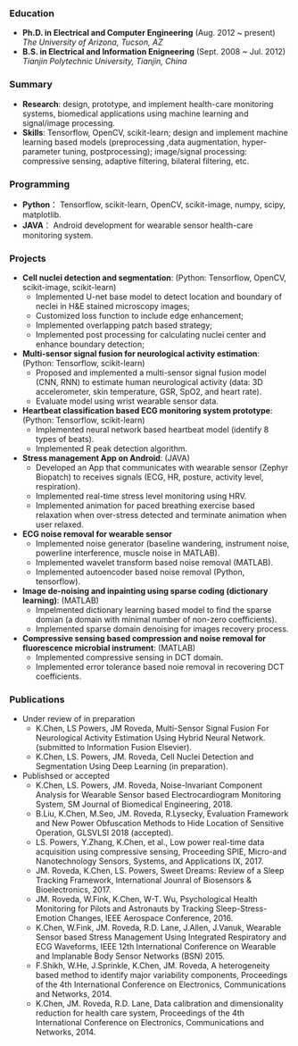 ### Education
- **Ph.D. in Electrical and Computer Engineering** (Aug. 2012 ~ present) </br>
*The University of Arizona, Tucson, AZ*
- **B.S. in Electrical and Information Enigneering** (Sept. 2008 ~ Jul. 2012)</br>
*Tianjin Polytechnic University, Tianjin, China*

### Summary
- **Research**: design, prototype, and implement health-care monitoring systems, biomedical applications using machine learning and signal/image processing.
- **Skills**: Tensorflow, OpenCV, scikit-learn; design and implement machine learning based models (preprocessing ,data augmentation, hyper-parameter tuning, postprocessing); image/signal processing: compressive sensing, adaptive filtering, bilateral filtering, etc.

### Programming
- **Python**： Tensorflow, scikit-learn, OpenCV, scikit-image, numpy, scipy, matplotlib.
- **JAVA**： Android development for wearable sensor health-care monitoring system.

### Projects
- **Cell nuclei detection and segmentation**: (Python: Tensorflow, OpenCV, scikit-image, scikit-learn) </br>
  - Implemented U-net base model to detect location and boundary of neclei in H&E stained microscopy images;
  - Customized loss function to include edge enhancement;
  - Implemented overlapping patch based strategy;
  - Implemented post processing for calculating nuclei center and enhance boundary detection;
- **Multi-sensor signal fusion for neurological activity estimation**: (Python: Tensorflow, scikit-learn)</br>
  - Proposed and implemented a multi-sensor signal fusion model (CNN, RNN) to estimate human neurological activity (data: 3D accelerometer, skin temperature, GSR, SpO2, and heart rate).
  - Evaluate model using wrist wearable sensor data.
- **Heartbeat classification based ECG monitoring system prototype**: (Python: Tensorflow, scikit-learn) </br>
  - Implemented neural network based heartbeat model (identify 8 types of beats).
  - Implemented R peak detection algorithm.
- **Stress management App on Android**: (JAVA) </br>
  - Developed an App that communicates with wearable sensor (Zephyr Biopatch) to receives signals (ECG, HR, posture, activity level, respiration).
  - Implemented real-time stress level monitoring using HRV.
  - Implemented animation for paced breathing exercise based relaxation when over-stress detected and terminate animation when user relaxed.
- **ECG noise removal for wearable sensor**
  - Implemented noise generator (baseline wandering, instrument noise, powerline interference, muscle noise in MATLAB).
  - Implemented wavelet transform based noise removal (MATLAB).
  - Implemented autoencoder based noise removal (Python, tensorflow).
- **Image de-noising and inpainting using sparse coding (dictionary learning)**: (MATLAB) </br>
  - Impelmented dictionary learning based model to find the sparse domian (a domain with minimal number of non-zero coefficients).
  - Implemented sparse domain denoising for images recovery process.
- **Compressive sensing based compression and noise removal for fluorescence microbial instrument**: (MATLAB) </br>
  - Implemented compressive sensing in DCT domain.
  - Implemented error tolerance based noie removal in recovering DCT coefficients.
### Publications
- Under review of in preparation 
  - K.Chen, LS Powers, JM Roveda, Multi-Sensor Signal Fusion For Neurological Activity Estimation Using Hybrid Neural Network. (submitted to Information Fusion Elsevier). </br>
  - K.Chen, LS. Powers, JM. Roveda, Cell Nuclei Detection and Segmentation Using Deep Learning (in preparation).
- Publishsed or accepted
  - K.Chen, LS. Powers, JM. Roveda, Noise-Invariant Component Analysis for Wearable Sensor based Electrocardiogram Monitoring System, SM Journal of Biomedical Engineering, 2018.
  - B.Liu, K.Chen, M.Seo, JM. Roveda, R.Lysecky, Evaluation Framework and New Power Obfuscation Methods to Hide Location of Sensitive Operation, GLSVLSI 2018 (accepted).
  - LS. Powers, Y.Zhang, K.Chen, et al., Low power real-time data acquisition using compressive sensing, Proceeding SPIE, Micro-and Nanotechnology Sensors, Systems, and Applications IX, 2017.
  - JM. Roveda, K.Chen, LS. Powers, Sweet Dreams: Review of a Sleep Tracking Framework, International Jounral of Biosensors & Bioelectronics, 2017.
  - JM. Roveda, W.Fink, K.Chen, W-T. Wu, Psychological Health Monitoring for Pilots and Astronauts by Tracking Sleep-Stress-Emotion Changes, IEEE Aerospace Conference, 2016.
  - K.Chen, W.Fink, JM. Roveda, R.D. Lane, J.Allen, J.Vanuk, Wearable Sensor based Stress Management Using Integrated Respiratory and ECG Waveforms, IEEE 12th International Conference on Wearable and Implanable Body Sensor Networks (BSN) 2015.
  - F.Shikh, W.He, J.Sprinkle, K.Chen, JM. Roveda, A heterogeneity based method to identify major variability components, Proceedings of the 4th International Conference on Electronics, Communications and Networks, 2014.
  - K.Chen, JM. Roveda, R.D. Lane, Data calibration and dimensionality reduction for health care system, Proceedings of the 4th International Conference on Electronics, Communications and Networks, 2014.

